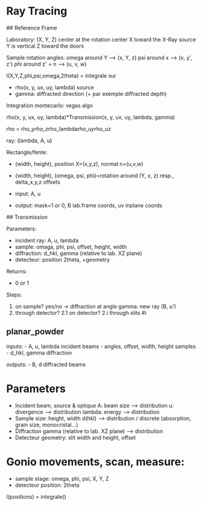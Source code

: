 Ray Tracing
===========

## Reference Frame

Laboratory: (X, Y, Z)
center at the rotation center
X toward the X-Ray source 
Y is vertical
Z toward the doors


Sample rotation angles:
omega around Y --> (x, Y, z)
psi around x --> (x, y', z')
phi around z' = n --> (u, v, w)



I(X,Y,Z,phi,psi,omega,2theta) = integrale sur
- rho(x, y, ux, uy, lambda) source
- gamma: diffracted direction (+ par exemple diffracted depth)


Integration montecarlo: vegas algo


rho(x, y, ux, uy, lambda)*Transmission(x, y, ux, uy, lambda, gamma)


rho = rho_y*rho_z*rho_lambda*rho_uy*rho_uz


ray: (lambda, A, u)

Rectangle/fente:
- (width, height), position X=(x,y,z), normal n=(u,v,w)
- (width, height), (omega, psi, phi)=rotation around (Y, x, z) resp., delta_x,y,z offsets 

- input: A, u
- output: mask=1 or 0, B lab.frame coords, uv  inplane coords


## Transmission

Parameters:
 - incident ray: A, u, lambda
 - sample: omaga, phi, psi, offset, height, width
 - diffraction: d_hkl, gamma (relative to lab. XZ plane)
 - detecteur: position 2theta, +geometry
 
 
Returns:
  - 0 or 1


Steps:
1. on sample?  yes/no
    -> diffraction at angle gamma: new ray (B, u')
2. through detector?
    2.1 on detector?
    2.i through slits #i
    

## planar_powder

inputs:
    - A, u, lambda  incident beams
    - angles, offset, width, height    samples 
    - d_hkl, gamma   diffraction
    
outputs:
    - B, d   diffracted beams  
    
    
# Parameters
 - Incident beam, source & optique
     A: beam size --> distribution
     u: divergence --> distribution
     lambda: energy --> distribution
 - Sample
     size: height, width
     d(hkl) --> distribution / discrete
     (absorption, grain size, monocristal...)
 - Diffraction
     gamma (relative to lab. XZ plane) --> distribution
 - Detecteur
     geometry: slit width and height, offset
 
# Gonio movements, scan, measure:
 - sample stage: omega, phi, psi, X, Y, Z
 - detecteur position: 2theta
 
 
I(positions) = integrale()